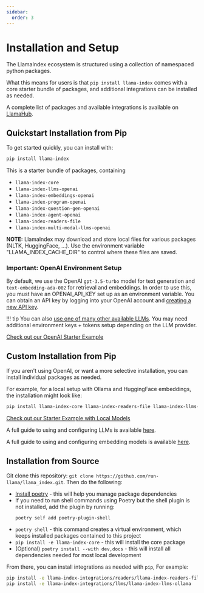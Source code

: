 ```yaml
---
sidebar:
  order: 3
---
```


# Installation and Setup

The LlamaIndex ecosystem is structured using a collection of namespaced python packages.

What this means for users is that `pip install llama-index` comes with a core starter bundle of packages, and additional integrations can be installed as needed.

A complete list of packages and available integrations is available on [LlamaHub](https://llamahub.ai/).

## Quickstart Installation from Pip

To get started quickly, you can install with:

```bash
pip install llama-index
```

This is a starter bundle of packages, containing

- `llama-index-core`
- `llama-index-llms-openai`
- `llama-index-embeddings-openai`
- `llama-index-program-openai`
- `llama-index-question-gen-openai`
- `llama-index-agent-openai`
- `llama-index-readers-file`
- `llama-index-multi-modal-llms-openai`

**NOTE:** LlamaIndex may download and store local files for various packages (NLTK, HuggingFace, ...). Use the environment variable "LLAMA_INDEX_CACHE_DIR" to control where these files are saved.

### Important: OpenAI Environment Setup

By default, we use the OpenAI `gpt-3.5-turbo` model for text generation and `text-embedding-ada-002` for retrieval and embeddings. In order to use this, you must have an OPENAI_API_KEY set up as an environment variable.
You can obtain an API key by logging into your OpenAI account and [creating a new API key](https://platform.openai.com/account/api-keys).

!!! tip
    You can also [use one of many other available LLMs](../module_guides/models/llms/usage_custom.md). You may need additional environment keys + tokens setup depending on the LLM provider.

[Check out our OpenAI Starter Example](starter_example.md)

## Custom Installation from Pip

If you aren't using OpenAI, or want a more selective installation, you can install individual packages as needed.

For example, for a local setup with Ollama and HuggingFace embeddings, the installation might look like:

```bash
pip install llama-index-core llama-index-readers-file llama-index-llms-ollama llama-index-embeddings-huggingface
```

[Check out our Starter Example with Local Models](starter_example_local.md)

A full guide to using and configuring LLMs is available [here](../module_guides/models/llms.md).

A full guide to using and configuring embedding models is available [here](../module_guides/models/embeddings.md).

## Installation from Source

Git clone this repository: `git clone https://github.com/run-llama/llama_index.git`. Then do the following:

- [Install poetry](https://python-poetry.org/docs/#installation) - this will help you manage package dependencies
- If you need to run shell commands using Poetry but the shell plugin is not installed, add the plugin by running:
  ```
  poetry self add poetry-plugin-shell
  ```
- `poetry shell` - this command creates a virtual environment, which keeps installed packages contained to this project
- `pip install -e llama-index-core` - this will install the core package
- (Optional) `poetry install --with dev,docs` - this will install all dependencies needed for most local development

From there, you can install integrations as needed with `pip`, For example:

```bash
pip install -e llama-index-integrations/readers/llama-index-readers-file
pip install -e llama-index-integrations/llms/llama-index-llms-ollama
```
